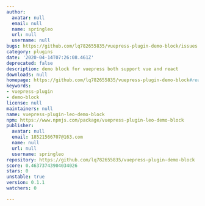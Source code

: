 ```yaml
---
author:
  avatar: null
  email: null
  name: springleo
  url: null
  username: null
bugs: https://github.com/lq782655835/vuepress-plugin-demo-block/issues
category: plugins
date: '2020-04-14T07:26:08.461Z'
deprecated: false
description: demo block for vuepress both support vue and react
downloads: null
homepage: https://github.com/lq782655835/vuepress-plugin-demo-block#readme
keywords:
- vuepress-plugin
- demo-block
license: null
maintainers: null
name: vuepress-plugin-leo-demo-block
npm: https://www.npmjs.com/package/vuepress-plugin-leo-demo-block
publisher:
  avatar: null
  email: 18521566707@163.com
  name: null
  url: null
  username: springleo
repository: https://github.com/lq782655835/vuepress-plugin-demo-block
score: 0.46373743904034026
stars: 0
unstable: true
version: 0.1.1
watchers: 0

---
```


